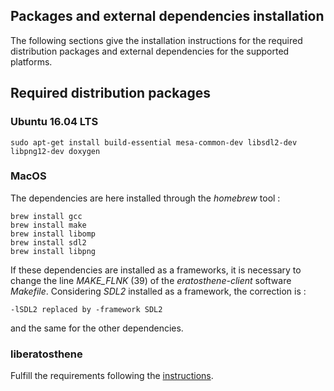 ## Packages and external dependencies installation

The following sections give the installation instructions for the required distribution packages and external dependencies for the supported platforms.

## Required distribution packages

### Ubuntu 16.04 LTS

```
sudo apt-get install build-essential mesa-common-dev libsdl2-dev libpng12-dev doxygen
```

### MacOS

The dependencies are here installed through the _homebrew_ tool :

```
brew install gcc
brew install make
brew install libomp
brew install sdl2
brew install libpng
```

If these dependencies are installed as a frameworks, it is necessary to change the line _MAKE_FLNK_ (39) of the _eratosthene-client_ software _Makefile_. Considering _SDL2_ installed as a framework, the correction is :

    -lSDL2 replaced by -framework SDL2

and the same for the other dependencies.

### liberatosthene

Fulfill the requirements following the [instructions](https://github.com/nils-hamel/liberatosthene).